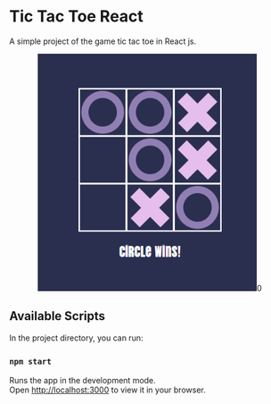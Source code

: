 # Tic Tac Toe React

A simple project of the game tic tac toe in React js.
<div align="center">
  <img src="tic-tac-toe.png"  height="425" >0
</div>




## Available Scripts

In the project directory, you can run:
### `npm start`
Runs the app in the development mode.\
Open [http://localhost:3000](http://localhost:3000) to view it in your browser.

